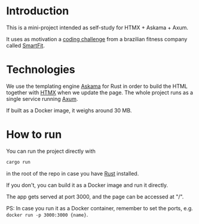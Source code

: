 # Introduction

This is a mini-project intended as self-study for HTMX + Askama + Axum.

It uses as motivation a
[coding challenge](https://github.com/bioritmo/front-end-code-challenge-smartsite)
from a brazilian fitness company called [SmartFit](https://www.smartfit.com.br).

# Technologies

We use the templating engine [Askama](https://github.com/djc/askama) for Rust in order
to build the HTML together with [HTMX](https://htmx.org/) when we update the page.
The whole project runs as a single service running [Axum](https://github.com/tokio-rs/axum).

If built as a Docker image, it weighs around 30 MB.

# How to run

You can run the project directly with

```bash
cargo run
```

in the root of the repo in case you have [Rust](https://www.rust-lang.org/) installed.

If you don't, you can build it as a Docker image and run it directly.

The app gets served at port 3000, and the page can be accessed at "/".

PS: In case you run it as a Docker container, remember to set the ports, e.g.
`docker run -p 3000:3000 {name}`.
